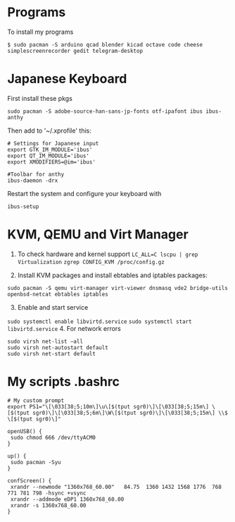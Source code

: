 # Programs

To install my programs

```$ sudo pacman -S arduino qcad blender kicad octave code cheese simplescreenrecorder gedit telegram-desktop```

# Japanese Keyboard

First install these pkgs

```sudo pacman -S adobe-source-han-sans-jp-fonts otf-ipafont ibus ibus-anthy```

Then add to '~/.xprofile' this:
```
# Settings for Japanese input
export GTK_IM_MODULE='ibus'
export QT_IM_MODULE='ibus'
export XMODIFIERS=@im='ibus'

#Toolbar for anthy
ibus-daemon -drx
```

Restart the system and configure your keyboard with

```ibus-setup```

# KVM, QEMU and Virt Manager

1. To check hardware and kernel support
```LC_ALL=C lscpu | grep Virtualization```
```zgrep CONFIG_KVM /proc/config.gz```

2. Install KVM packages and install ebtables and iptables packages:

```
sudo pacman -S qemu virt-manager virt-viewer dnsmasq vde2 bridge-utils openbsd-netcat ebtables iptables
```
3. Enable and start service

```sudo systemctl enable libvirtd.service```
```sudo systemctl start libvirtd.service```
4. For network errors

```
sudo virsh net-list –all
sudo virsh net-autostart default
sudo virsh net-start default

```

# My scripts .bashrc

```
# My custom prompt
export PS1="\[\033[38;5;10m\]\u\[$(tput sgr0)\]\[\033[38;5;15m\] \[$(tput sgr0)\]\[\033[38;5;6m\]\W\[$(tput sgr0)\]\[\033[38;5;15m\] \\$ \[$(tput sgr0)\]"

openUSB() {
 sudo chmod 666 /dev/ttyACM0
}

up() {
 sudo pacman -Syu 
}

confScreen() {
 xrandr --newmode "1360x768_60.00"   84.75  1360 1432 1568 1776  768 771 781 798 -hsync +vsync
 xrandr --addmode eDP1 1360x768_60.00
 xrandr -s 1360x768_60.00
}

```

